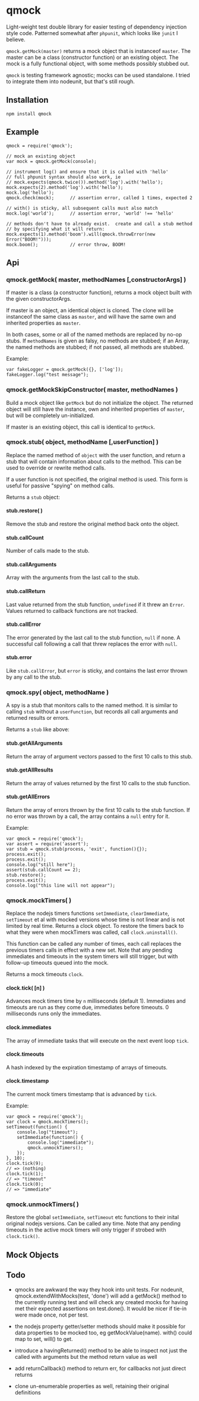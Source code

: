 qmock
=====

Light-weight test double library for easier testing of dependency injection style
code.  Patterned somewhat after `phpunit`, which looks like `junit` I believe.

`qmock.getMock(master)` returns a mock object that is instanceof `master`.
The master can be a class (constructor function) or an existing object.
The mock is a fully functional object, with some methods possibly stubbed out.

`qmock` is testing framework agnostic; mocks can be used standalone.  I tried
to integrate them into nodeunit, but that's still rough.

Installation
------------

    npm install qmock

Example
-------

    qmock = require('qmock');

    // mock an existing object
    var mock = qmock.getMock(console);

    // instrument log() and ensure that it is called with 'hello'
    // full phpunit syntax should also work, ie
    // mock.expects(qmock.twice()).method('log').with('hello');
    mock.expects(2).method('log').with('hello');
    mock.log('hello');
    qmock.check(mock);      // assertion error, called 1 times, expected 2

    // with() is sticky, all subsequent calls must also match
    mock.log('world');      // assertion error, 'world' !== 'hello'

    // methods don't have to already exist.  create and call a stub method
    // by specifying what it will return:
    mock.expects(1).method('boom').will(qmock.throwError(new Error("BOOM!")));
    mock.boom();            // error throw, BOOM!


Api
---

### qmock.getMock( master, methodNames [,constructorArgs] )

If master is a class (a constructor function), returns a mock object built with the
given constructorArgs.

If master is an object, an identical object is cloned.  The clone will be
instanceof the same class as `master`, and will have the same own and inherited
properties as `master`.

In both cases, some or all of the named methods are replaced by no-op stubs.  If
`methodNames` is given as falsy, no methods are stubbed; if an Array, the named
methods are stubbed; if not passed, all methods are stubbed.

Example:

    var fakeLogger = qmock.getMock({}, ['log']);
    fakeLogger.log("test message");

### qmock.getMockSkipConstructor( master, methodNames )

Build a mock object like `getMock` but do not initialize the object.  The returned
object will still have the instance, own and inherited properties of `master`, but
will be completely un-initialized.

If master is an existing object, this call is identical to `getMock`.

### qmock.stub( object, methodName [,userFunction] )

Replace the named method of `object` with the user function, and return a stub that
will contain information about calls to the method.  This can be used to override
or rewrite method calls.

If a user function is not specified, the original method is used.  This form is
useful for passive "spying" on method calls.

Returns a `stub` object:

#### stub.restore( )

Remove the stub and restore the original method back onto the object.


#### stub.callCount

Number of calls made to the stub.

#### stub.callArguments

Array with the arguments from the last call to the stub.

#### stub.callReturn

Last value returned from the stub function, `undefined` if it threw an `Error`.
Values returned to callback functions are not tracked.

#### stub.callError

The error generated by the last call to the stub function, `null` if none.  A
successful call following a call that threw replaces the error with `null`.

#### stub.error

Like `stub.callError`, but `error` is sticky, and contains the last error thrown by
any call to the stub.

### qmock.spy( object, methodName )

A spy is a stub that monitors calls to the named method.
It is similar to calling `stub` without a `userFunction`, but records
all call arguments and returned results or errors.

Returns a `stub` like above:

#### stub.getAllArguments

Return the array of argument vectors passed to the first 10 calls to this stub.

#### stub.getAllResults

Return the array of values returned by the first 10 calls to the stub function.

#### stub.getAllErrors

Return the array of errors thrown by the first 10 calls to the stub function.  If
no error was thrown by a call, the array contains a `null` entry for it.

Example:

    var qmock = require('qmock');
    var assert = require('assert');
    var stub = qmock.stub(process, 'exit', function(){});
    process.exit();
    process.exit();
    console.log("still here");
    assert(stub.callCount == 2);
    stub.restore();
    process.exit();
    console.log("this line will not appear");

### qmock.mockTimers( )

Replace the nodejs timers functions `setImmediate`, `clearImmediate`, `setTimeout`
et al with mocked versions whose time is not linear and is not limited by real
time.  Returns a clock object.  To restore the timers back to what they were when
mockTimers was called, call `clock.uninstall()`.

This function can be called any number of times, each call replaces the previous
timers calls in effect with a new set.  Note that any pending immediates and timeouts
in the system timers will still trigger, but with follow-up timeouts queued into the
mock.

Returns a mock timeouts `clock`.

#### clock.tick( [n] )

Advances mock timers time by `n` milliseconds (default 1).  Immediates and timeouts
are run as they come due, immediates before timeouts.  0 milliseconds runs only the
immediates.

#### clock.immediates

The array of immediate tasks that will execute on the next event loop `tick`.

#### clock.timeouts

A hash indexed by the expiration timestamp of arrays of timeouts.

#### clock.timestamp

The current mock timers timestamp that is advanced by `tick`.

Example:

    var qmock = require('qmock');
    var clock = qmock.mockTimers();
    setTimeout(function() {
        console.log("timeout");
        setImmediate(function() {
            console.log("immediate");
            qmock.unmockTimers();
        });
    }, 10);
    clock.tick(9);
    // => (nothing)
    clock.tick(1);
    // => "timeout"
    clock.tick(0);
    // => "immediate"

### qmock.unmockTimers( )

Restore the global `setImmediate`, `setTimeout` etc functions to their inital
original nodejs versions.  Can be called any time.  Note that any pending timeouts
in the active mock timers will only trigger if strobed with `clock.tick()`.

Mock Objects
------------



Todo
----

- qmocks are awkward the way they hook into unit tests.  For nodeunit,
  qmock.extendWithMocks(test, 'done') will add a getMock() method to the currently
  running test and will check any created mocks for having met their expected
  assertions on test.done().  It would be nicer if tie-in were made once, not
  per test.

- the nodejs property getter/setter methods should make it possible for data
  properties to be mocked too, eg getMockValue(name).  with() could map to
  set, will() to get.

- introduce a havingReturned() method to be able to inspect not just the
  called with arguments but the method return value as well

- add returnCallback() method to return err, for callbacks not just direct returns

- clone un-enumerable properties as well, retaining their original definitions
